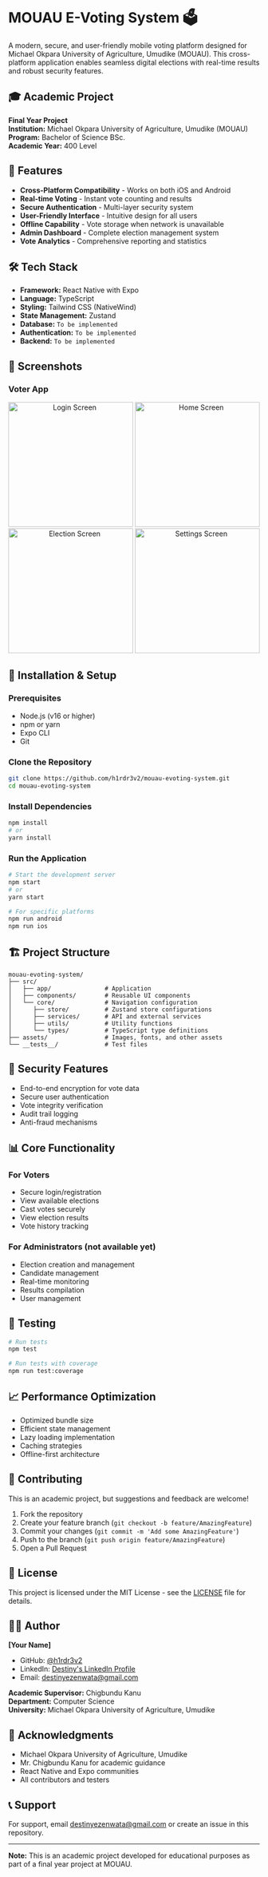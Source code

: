 # MOUAU E-Voting System 🗳️

A modern, secure, and user-friendly mobile voting platform designed for Michael Okpara University of Agriculture,
Umudike (MOUAU). This cross-platform application enables seamless digital elections with real-time results and robust
security features.

## 🎓 Academic Project

**Final Year Project**  
**Institution:** Michael Okpara University of Agriculture, Umudike (MOUAU)  
**Program:** Bachelor of Science BSc.  
**Academic Year:** 400 Level

## 🚀 Features

- **Cross-Platform Compatibility** - Works on both iOS and Android
- **Real-time Voting** - Instant vote counting and results
- **Secure Authentication** - Multi-layer security system
- **User-Friendly Interface** - Intuitive design for all users
- **Offline Capability** - Vote storage when network is unavailable
- **Admin Dashboard** - Complete election management system
- **Vote Analytics** - Comprehensive reporting and statistics

## 🛠️ Tech Stack

- **Framework:** React Native with Expo
- **Language:** TypeScript
- **Styling:** Tailwind CSS (NativeWind)
- **State Management:** Zustand
- **Database:** `To be implemented`
- **Authentication:** `To be implemented`
- **Backend:** `To be implemented`

## 📱 Screenshots

### Voter App

<div align="center">
  <img src="assets/screenshots/login-screen.png" width="250" alt="Login Screen"/>
  <img src="assets/screenshots/home-screen.png" width="250" alt="Home Screen"/>
  <img src="assets/screenshots/election-screen.png" width="250" alt="Election Screen"/>
  <img src="assets/screenshots/settings-screen.png" width="250" alt="Settings Screen"/>
</div>

## 🔧 Installation & Setup

### Prerequisites

- Node.js (v16 or higher)
- npm or yarn
- Expo CLI
- Git

### Clone the Repository

```bash
git clone https://github.com/h1rdr3v2/mouau-evoting-system.git
cd mouau-evoting-system
```

### Install Dependencies

```bash
npm install
# or
yarn install
```

### Run the Application

```bash
# Start the development server
npm start
# or
yarn start

# For specific platforms
npm run android
npm run ios
```

## 🏗️ Project Structure

```
mouau-evoting-system/
├── src/
│   ├── app/               # Application
│   ├── components/        # Reusable UI components
│   └── core/              # Navigation configuration
│      ├── store/          # Zustand store configurations
│      ├── services/       # API and external services
│      ├── utils/          # Utility functions
│      └── types/          # TypeScript type definitions
├── assets/                # Images, fonts, and other assets
└── __tests__/             # Test files
```

## 🔐 Security Features

- End-to-end encryption for vote data
- Secure user authentication
- Vote integrity verification
- Audit trail logging
- Anti-fraud mechanisms

## 📊 Core Functionality

### For Voters

- Secure login/registration
- View available elections
- Cast votes securely
- View election results
- Vote history tracking

### For Administrators (not available yet)

- Election creation and management
- Candidate management
- Real-time monitoring
- Results compilation
- User management

## 🧪 Testing

```bash
# Run tests
npm test

# Run tests with coverage
npm run test:coverage
```

## 📈 Performance Optimization

- Optimized bundle size
- Efficient state management
- Lazy loading implementation
- Caching strategies
- Offline-first architecture

## 🤝 Contributing

This is an academic project, but suggestions and feedback are welcome!

1. Fork the repository
2. Create your feature branch (`git checkout -b feature/AmazingFeature`)
3. Commit your changes (`git commit -m 'Add some AmazingFeature'`)
4. Push to the branch (`git push origin feature/AmazingFeature`)
5. Open a Pull Request

## 📄 License

This project is licensed under the MIT License - see the [LICENSE](LICENSE) file for details.

## 👨‍💻 Author

**[Your Name]**

- GitHub: [@h1rdr3v2](https://github.com/h1rdr3v2)
- LinkedIn: [Destiny's LinkedIn Profile](https://linkedin.com/in/destinyezenwata)
- Email: destinyezenwata@gmail.com

**Academic Supervisor:** Chigbundu Kanu  
**Department:** Computer Science  
**University:** Michael Okpara University of Agriculture, Umudike

## 🙏 Acknowledgments

- Michael Okpara University of Agriculture, Umudike
- Mr. Chigbundu Kanu for academic guidance
- React Native and Expo communities
- All contributors and testers

## 📞 Support

For support, email destinyezenwata@gmail.com or create an issue in this repository.

---

**Note:** This is an academic project developed for educational purposes as part of a final year project at MOUAU.
